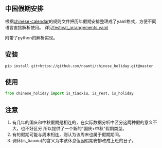 ## 中国假期安排
根据[chinese-calendar](https://github.com/LKI/chinese-calendar)的规则文件把历年假期安排整理成了yaml格式，方便不同语言直接解析使用。
详见[festival_arrangements.yaml](https://github.com/noanti/chinese_holiday.git/blob/master/chinese_holiday/festival_arrangements.yaml)

附带了python的解析实现。

## 安装
```
pip install git+https://github.com/noanti/chinese_holiday.git@master
```

## 使用
```python
from chinese_holiday import is_tiaoxiu, is_rest, is_holiday
```

## 注意
1. 有几年的国庆和中秋假期是相连的，在实际数据分析中区分这两种假的意义不大，也不好区分
所以提供了一个新的"国庆+中秋"假期类型。
2. 有的假期可能与周末相连，则认为该周末也属于假期期间。
3. 调休(is_tiaoxiu)的含义为本该休息但因假期安排改成上班的日子。
